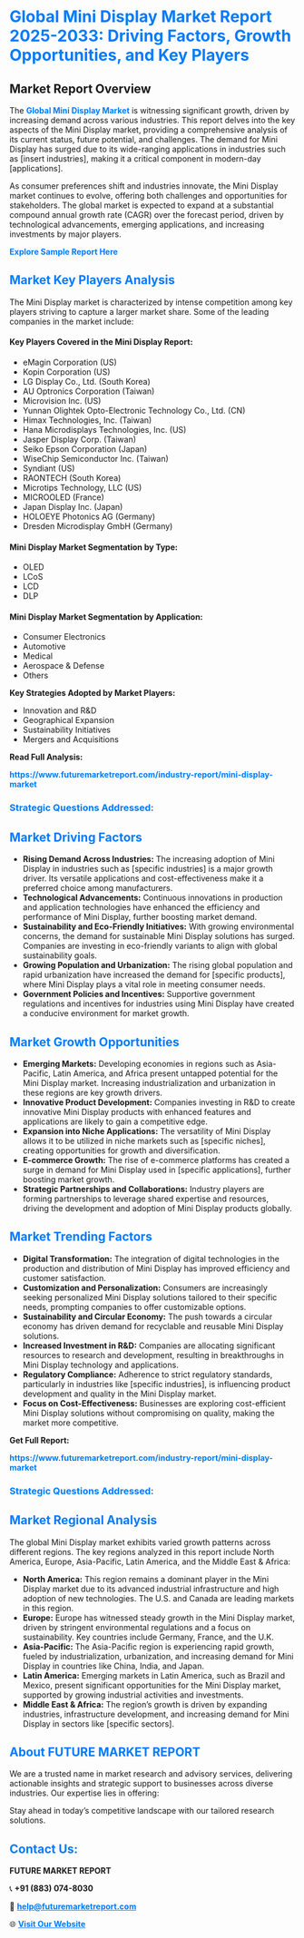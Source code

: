 <h1 style="color: #007BFF;">Global Mini Display Market Report 2025-2033: Driving Factors, Growth Opportunities, and Key Players</h1>

<section id="overview">
<h2>Market Report Overview</h2>
<p>The <a href="https://www.futuremarketreport.com/industry-report/mini-display-market" style="color: #007BFF; text-decoration: none;"><strong>Global Mini Display Market</strong></a> is witnessing significant growth, driven by increasing demand across various industries. This report delves into the key aspects of the Mini Display market, providing a comprehensive analysis of its current status, future potential, and challenges. The demand for Mini Display has surged due to its wide-ranging applications in industries such as [insert industries], making it a critical component in modern-day [applications].</p>
<p>As consumer preferences shift and industries innovate, the Mini Display market continues to evolve, offering both challenges and opportunities for stakeholders. The global market is expected to expand at a substantial compound annual growth rate (CAGR) over the forecast period, driven by technological advancements, emerging applications, and increasing investments by major players.</p>
</section>

<section id="overview">
<p><a href="https://www.futuremarketreport.com/request-sample/reportId=57641" style="color: #007BFF; text-decoration: none;"><strong>Explore Sample Report Here</strong></a></p>
</section>

<section id="key-players">
<h2 style="color: #007BFF;">Market Key Players Analysis</h2>
<p>The Mini Display market is characterized by intense competition among key players striving to capture a larger market share. Some of the leading companies in the market include:</p>
<h4>Key Players Covered in the Mini Display Report:</h4>
<ul><li>eMagin Corporation (US)</li><li>Kopin Corporation (US)</li><li>LG Display Co., Ltd. (South Korea)</li><li>AU Optronics Corporation (Taiwan)</li><li>Microvision Inc. (US)</li><li>Yunnan Olightek Opto-Electronic Technology Co., Ltd. (CN)</li><li>Himax Technologies, Inc. (Taiwan)</li><li>Hana Microdisplays Technologies, Inc. (US)</li><li>Jasper Display Corp. (Taiwan)</li><li>Seiko Epson Corporation (Japan)</li><li>WiseChip Semiconductor Inc. (Taiwan)</li><li>Syndiant (US)</li><li>RAONTECH (South Korea)</li><li>Microtips Technology, LLC (US)</li><li>MICROOLED (France)</li><li>Japan Display Inc. (Japan)</li><li>HOLOEYE Photonics AG (Germany)</li><li>Dresden Microdisplay GmbH (Germany)</li></ul>
<h4>Mini Display Market Segmentation by Type:</h4>
<ul><li>OLED</li><li>LCoS</li><li>LCD</li><li>DLP</li></ul>

<h4>Mini Display Market Segmentation by Application:</h4>
<ul><li>Consumer Electronics</li><li>Automotive</li><li>Medical</li><li>Aerospace &amp; Defense</li><li>Others</li></ul>
<p><strong>Key Strategies Adopted by Market Players:</strong></p>
<ul>
<li>Innovation and R&D</li>
<li>Geographical Expansion</li>
<li>Sustainability Initiatives</li>
<li>Mergers and Acquisitions</li>
</ul>
</section>

<section>
<p><strong>Read Full Analysis: </strong></p><a href="https://www.futuremarketreport.com/industry-report/mini-display-market" style="color: #007BFF; text-decoration: none;"><strong>https://www.futuremarketreport.com/industry-report/mini-display-market</strong></a>
<h3 style="color: #007BFF;">Strategic Questions Addressed:</h3>
</section>

<section id="driving-factors">
<h2 style="color: #007BFF;">Market Driving Factors</h2>
<ul>
<li><strong>Rising Demand Across Industries:</strong> The increasing adoption of Mini Display in industries such as [specific industries] is a major growth driver. Its versatile applications and cost-effectiveness make it a preferred choice among manufacturers.</li>
<li><strong>Technological Advancements:</strong> Continuous innovations in production and application technologies have enhanced the efficiency and performance of Mini Display, further boosting market demand.</li>
<li><strong>Sustainability and Eco-Friendly Initiatives:</strong> With growing environmental concerns, the demand for sustainable Mini Display solutions has surged. Companies are investing in eco-friendly variants to align with global sustainability goals.</li>
<li><strong>Growing Population and Urbanization:</strong> The rising global population and rapid urbanization have increased the demand for [specific products], where Mini Display plays a vital role in meeting consumer needs.</li>
<li><strong>Government Policies and Incentives:</strong> Supportive government regulations and incentives for industries using Mini Display have created a conducive environment for market growth.</li>
</ul>
</section>

<section id="growth-opportunities">
<h2 style="color: #007BFF;">Market Growth Opportunities</h2>
<ul>
<li><strong>Emerging Markets:</strong> Developing economies in regions such as Asia-Pacific, Latin America, and Africa present untapped potential for the Mini Display market. Increasing industrialization and urbanization in these regions are key growth drivers.</li>
<li><strong>Innovative Product Development:</strong> Companies investing in R&D to create innovative Mini Display products with enhanced features and applications are likely to gain a competitive edge.</li>
<li><strong>Expansion into Niche Applications:</strong> The versatility of Mini Display allows it to be utilized in niche markets such as [specific niches], creating opportunities for growth and diversification.</li>
<li><strong>E-commerce Growth:</strong> The rise of e-commerce platforms has created a surge in demand for Mini Display used in [specific applications], further boosting market growth.</li>
<li><strong>Strategic Partnerships and Collaborations:</strong> Industry players are forming partnerships to leverage shared expertise and resources, driving the development and adoption of Mini Display products globally.</li>
</ul>
</section>

<section id="trending-factors">
<h2 style="color: #007BFF;">Market Trending Factors</h2>
<ul>
<li><strong>Digital Transformation:</strong> The integration of digital technologies in the production and distribution of Mini Display has improved efficiency and customer satisfaction.</li>
<li><strong>Customization and Personalization:</strong> Consumers are increasingly seeking personalized Mini Display solutions tailored to their specific needs, prompting companies to offer customizable options.</li>
<li><strong>Sustainability and Circular Economy:</strong> The push towards a circular economy has driven demand for recyclable and reusable Mini Display solutions.</li>
<li><strong>Increased Investment in R&D:</strong> Companies are allocating significant resources to research and development, resulting in breakthroughs in Mini Display technology and applications.</li>
<li><strong>Regulatory Compliance:</strong> Adherence to strict regulatory standards, particularly in industries like [specific industries], is influencing product development and quality in the Mini Display market.</li>
<li><strong>Focus on Cost-Effectiveness:</strong> Businesses are exploring cost-efficient Mini Display solutions without compromising on quality, making the market more competitive.</li>
</ul>
</section>

<section>
<p><strong>Get Full Report: </strong></p><a href="https://www.futuremarketreport.com/industry-report/mini-display-market" style="color: #007BFF; text-decoration: none;"><strong>https://www.futuremarketreport.com/industry-report/mini-display-market</strong></a>
<h3 style="color: #007BFF;">Strategic Questions Addressed:</h3>
</section>


<section id="regional-analysis">
<h2 style="color: #007BFF;">Market Regional Analysis</h2>
<p>The global Mini Display market exhibits varied growth patterns across different regions. The key regions analyzed in this report include North America, Europe, Asia-Pacific, Latin America, and the Middle East & Africa:</p>
<ul>
<li><strong>North America:</strong> This region remains a dominant player in the Mini Display market due to its advanced industrial infrastructure and high adoption of new technologies. The U.S. and Canada are leading markets in this region.</li>
<li><strong>Europe:</strong> Europe has witnessed steady growth in the Mini Display market, driven by stringent environmental regulations and a focus on sustainability. Key countries include Germany, France, and the U.K.</li>
<li><strong>Asia-Pacific:</strong> The Asia-Pacific region is experiencing rapid growth, fueled by industrialization, urbanization, and increasing demand for Mini Display in countries like China, India, and Japan.</li>
<li><strong>Latin America:</strong> Emerging markets in Latin America, such as Brazil and Mexico, present significant opportunities for the Mini Display market, supported by growing industrial activities and investments.</li>
<li><strong>Middle East & Africa:</strong> The region’s growth is driven by expanding industries, infrastructure development, and increasing demand for Mini Display in sectors like [specific sectors].</li>
</ul>
</section>

<footer>
<h2 style="color: #007BFF;">About FUTURE MARKET REPORT</h2>
<p>We are a trusted name in market research and advisory services, delivering actionable insights and strategic support to businesses across diverse industries. Our expertise lies in offering:</p>

<p>Stay ahead in today’s competitive landscape with our tailored research solutions.</p>

<h2 style="color: #007BFF;">Contact Us:</h2>
<p><strong>FUTURE MARKET REPORT</strong></p>
<p>📞 <strong>+91 (883) 074-8030</strong></p>
<p>📧 <strong><a href="mailto:help@futuremarketreport.com" style="color: #007BFF;">help@futuremarketreport.com</a></strong></p>
<p>🌐 <strong><a href="https://www.futuremarketreport.com/" style="color: #007BFF;">Visit Our Website</a></strong></p>
</footer>